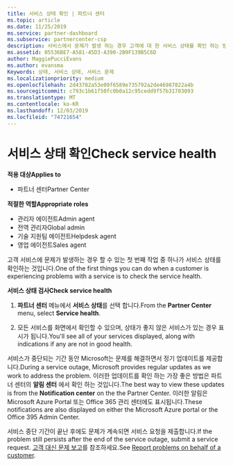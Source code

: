 ```yaml
---
title: 서비스 상태 확인 | 파트너 센터
ms.topic: article
ms.date: 11/25/2019
ms.service: partner-dashboard
ms.subservice: partnercenter-csp
description: 서비스에서 문제가 발생 하는 경우 고객에 대 한 서비스 상태를 확인 하는 방법을 알아봅니다.
ms.assetid: 05536BE7-A581-45D3-A390-2B9F139B5C6D
author: MaggiePucciEvans
ms.author: evansma
Keywords: 상태, 서비스 상태, 서비스 문제
ms.localizationpriority: medium
ms.openlocfilehash: 2d43782a53e09f6589e735792a2de46987822a4b
ms.sourcegitcommit: c793c1b61f50fc0b0a12c95cedd9f57b31703093
ms.translationtype: MT
ms.contentlocale: ko-KR
ms.lasthandoff: 12/03/2019
ms.locfileid: "74721654"
---
```

# <a name="check-service-health"></a><span data-ttu-id="f25c1-104">서비스 상태 확인</span><span class="sxs-lookup"><span data-stu-id="f25c1-104">Check service health</span></span>

<span data-ttu-id="f25c1-105">**적용 대상**</span><span class="sxs-lookup"><span data-stu-id="f25c1-105">**Applies to**</span></span>

- <span data-ttu-id="f25c1-106">파트너 센터</span><span class="sxs-lookup"><span data-stu-id="f25c1-106">Partner Center</span></span>

<span data-ttu-id="f25c1-107">**적절한 역할**</span><span class="sxs-lookup"><span data-stu-id="f25c1-107">**Appropriate roles**</span></span>

- <span data-ttu-id="f25c1-108">관리자 에이전트</span><span class="sxs-lookup"><span data-stu-id="f25c1-108">Admin agent</span></span>
- <span data-ttu-id="f25c1-109">전역 관리자</span><span class="sxs-lookup"><span data-stu-id="f25c1-109">Global admin</span></span>
- <span data-ttu-id="f25c1-110">기술 지원팀 에이전트</span><span class="sxs-lookup"><span data-stu-id="f25c1-110">Helpdesk agent</span></span>
- <span data-ttu-id="f25c1-111">영업 에이전트</span><span class="sxs-lookup"><span data-stu-id="f25c1-111">Sales agent</span></span>

<span data-ttu-id="f25c1-112">고객 서비스에 문제가 발생하는 경우 할 수 있는 첫 번째 작업 중 하나가 서비스 상태를 확인하는 것입니다.</span><span class="sxs-lookup"><span data-stu-id="f25c1-112">One of the first things you can do when a customer is experiencing problems with a service is to check the service health.</span></span>

<span data-ttu-id="f25c1-113">**서비스 상태 검사**</span><span class="sxs-lookup"><span data-stu-id="f25c1-113">**Check service health**</span></span>

1.  <span data-ttu-id="f25c1-114">**파트너 센터** 메뉴에서 **서비스 상태**를 선택 합니다.</span><span class="sxs-lookup"><span data-stu-id="f25c1-114">From the **Partner Center** menu, select **Service health**.</span></span> 

2.  <span data-ttu-id="f25c1-115">모든 서비스를 화면에서 확인할 수 있으며, 상태가 좋지 않은 서비스가 있는 경우 표시가 됩니다.</span><span class="sxs-lookup"><span data-stu-id="f25c1-115">You'll see all of your services displayed, along with indications if any are not in good health.</span></span> 

<span data-ttu-id="f25c1-116">서비스가 중단되는 기간 동안 Microsoft는 문제를 해결하면서 정기 업데이트를 제공합니다.</span><span class="sxs-lookup"><span data-stu-id="f25c1-116">During a service outage, Microsoft provides regular updates as we work to address the problem.</span></span> <span data-ttu-id="f25c1-117">이러한 업데이트를 확인 하는 가장 좋은 방법은 파트너 센터의 **알림 센터** 에서 확인 하는 것입니다.</span><span class="sxs-lookup"><span data-stu-id="f25c1-117">The best way to view these updates is from the **Notification center** on the the Partner Center.</span></span> <span data-ttu-id="f25c1-118">이러한 알림은 Microsoft Azure Portal 또는 Office 365 관리 센터에도 표시됩니다.</span><span class="sxs-lookup"><span data-stu-id="f25c1-118">These notifications are also displayed on either the Microsoft Azure portal or the Office 395 Admin Center.</span></span>

<span data-ttu-id="f25c1-119">서비스 중단 기간이 끝난 후에도 문제가 계속되면 서비스 요청을 제출합니다.</span><span class="sxs-lookup"><span data-stu-id="f25c1-119">If the problem still persists after the end of the service outage, submit a service request.</span></span> <span data-ttu-id="f25c1-120">[고객 대신 문제 보고](report-problems-on-behalf-of-a-customer.md)를 참조하세요.</span><span class="sxs-lookup"><span data-stu-id="f25c1-120">See [Report problems on behalf of a customer](report-problems-on-behalf-of-a-customer.md).</span></span>

 

 



